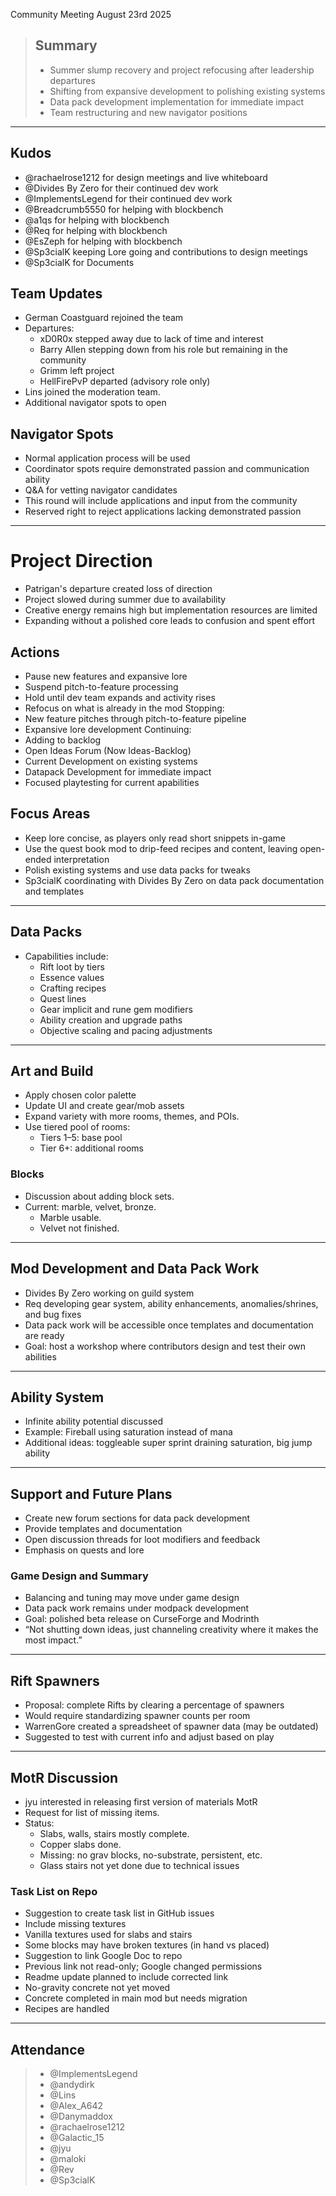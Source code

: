 Community Meeting
August 23rd 2025

> ## Summary
> - Summer slump recovery and project refocusing after leadership departures
> - Shifting from expansive development to polishing existing systems
> - Data pack development implementation for immediate impact
> - Team restructuring and new navigator positions

---

## Kudos
- @rachaelrose1212 for design meetings and live whiteboard 
- @Divides By Zero for their continued dev work
- @ImplementsLegend for their continued dev work
- @Breadcrumb5550 for helping with blockbench 
- @a1qs for helping with blockbench
- @Req for helping with blockbench
- @EsZeph for helping with blockbench 
- @Sp3cialK  keeping Lore going and contributions to design meetings
- @Sp3cialK for Documents

## Team Updates
- German Coastguard rejoined the team
- Departures:
    - xD0R0x stepped away due to lack of time and interest
    - Barry Allen stepping down from his role but remaining in the community
    - Grimm left project
    - HellFirePvP departed (advisory role only)
- Lins joined the moderation team.
- Additional navigator spots to open

## Navigator Spots
- Normal application process will be used
- Coordinator spots require demonstrated passion and communication ability
- Q&A for vetting navigator candidates
- This round will include applications and input from the community
- Reserved right to reject applications lacking demonstrated passion

---

# Project Direction
- Patrigan's departure created loss of direction
- Project slowed during summer due to availability
- Creative energy remains high but implementation resources are limited
- Expanding without a polished core leads to confusion and spent effort

## Actions
- Pause new features and expansive lore
- Suspend pitch-to-feature processing
- Hold until dev team expands and activity rises
- Refocus on what is already in the mod
Stopping:
- New feature pitches through pitch-to-feature pipeline
- Expansive lore development
Continuing:
- Adding to backlog
- Open Ideas Forum (Now Ideas-Backlog)
- Current Development on existing systems
- Datapack Development for immediate impact
- Focused playtesting for current apabilities

## Focus Areas
- Keep lore concise, as players only read short snippets in-game
- Use the quest book mod to drip-feed recipes and content, leaving open-ended interpretation
- Polish existing systems and use data packs for tweaks
- Sp3cialK coordinating with Divides By Zero on data pack documentation and templates

---

## Data Packs
- Capabilities include:
    - Rift loot by tiers
    - Essence values
    - Crafting recipes
    - Quest lines
    - Gear implicit and rune gem modifiers
    - Ability creation and upgrade paths
    - Objective scaling and pacing adjustments

---

## Art and Build
- Apply chosen color palette
- Update UI and create gear/mob assets
- Expand variety with more rooms, themes, and POIs.
- Use tiered pool of rooms:
    - Tiers 1–5: base pool
    - Tier 6+: additional rooms

### Blocks
- Discussion about adding block sets.
- Current: marble, velvet, bronze.
  - Marble usable.
  - Velvet not finished.

---

## Mod Development and Data Pack Work
- Divides By Zero working on guild system
- Req developing gear system, ability enhancements, anomalies/shrines, and bug fixes
- Data pack work will be accessible once templates and documentation are ready
- Goal: host a workshop where contributors design and test their own abilities

---

## Ability System
- Infinite ability potential discussed
- Example: Fireball using saturation instead of mana
- Additional ideas: toggleable super sprint draining saturation, big jump ability

---

## Support and Future Plans
- Create new forum sections for data pack development
- Provide templates and documentation
- Open discussion threads for loot modifiers and feedback
- Emphasis on quests and lore

### Game Design and Summary
- Balancing and tuning may move under game design
- Data pack work remains under modpack development
- Goal: polished beta release on CurseForge and Modrinth
- “Not shutting down ideas, just channeling creativity where it makes the most impact.”

---

## Rift Spawners
- Proposal: complete Rifts by clearing a percentage of spawners
- Would require standardizing spawner counts per room
- WarrenGore created a spreadsheet of spawner data (may be outdated)
- Suggested to test with current info and adjust based on play

---

## MotR Discussion
- jyu interested in releasing first version of materials MotR
- Request for list of missing items.
- Status:
    - Slabs, walls, stairs mostly complete.
    - Copper slabs done.
    - Missing: no grav blocks, no-substrate, persistent, etc.
    - Glass stairs not yet done due to technical issues

### Task List on Repo
- Suggestion to create task list in GitHub issues
- Include missing textures
- Vanilla textures used for slabs and stairs
- Some blocks may have broken textures (in hand vs placed)
- Suggestion to link Google Doc to repo
- Previous link not read-only; Google changed permissions
- Readme update planned to include corrected link
- No-gravity concrete not yet moved
- Concrete completed in main mod but needs migration
- Recipes are handled

--- 

## Attendance
> - @ImplementsLegend
> - @andydirk
> - @Lins
> - @Alex_A642
> - @Danymaddox
> - @rachaelrose1212
> - @Galactic_15
> - @jyu
> - @maloki
> - @Rev
> - @Sp3cialK 